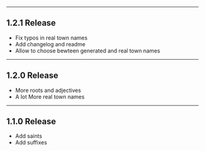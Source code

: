 
-------------
1.2.1 Release
-------------

- Fix typos in real town names
- Add changelog and readme
- Allow to choose bewteen generated and real town names


-------------
1.2.0 Release
-------------

- More roots and adjectives
- A lot More real town names


-------------
1.1.0 Release
-------------

- Add saints
- Add suffixes